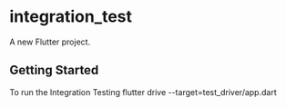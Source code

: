 # integration_test

A new Flutter project.

## Getting Started

To run the Integration Testing
flutter drive --target=test_driver/app.dart
